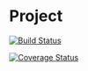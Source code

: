 # Project

[![Build Status](https://img.shields.io/travis/com/frank1789/ProjectThesis.svg?style=flat-square?branch=3D-environment)](https://travis-ci.org/frank1789/ProjectThesis)

[![Coverage Status](https://img.shields.io/coveralls/github/frank1789/ProjectThesis.svg?style=flat-square?branch=3D-environment)](https://coveralls.io/github/frank1789/ProjectThesis?branch=3D-environment)
